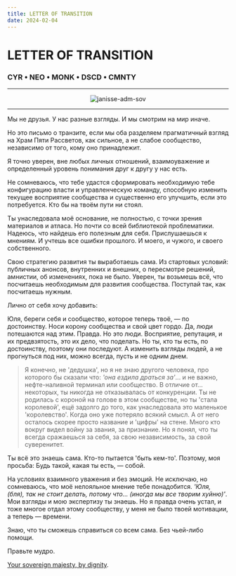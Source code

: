```yaml
---
title: LETTER OF TRANSITION
date: 2024-02-04
---
```


# LETTER OF TRANSITION

### CYR • NEO • MONK • DSCD • CMNTY

---

<div align="center">

![janisse-adm-sov](https://storage.yandexcloud.net/ora-avatars/janisse-adm-sov.png)

</div>

---

Мы не друзья. У нас разные взгляды. И мы смотрим на мир иначе. 

Но это письмо о транзите, если мы оба разделяем прагматичный взгляд на Храм Пяти Рассветов, как сильное, а не слабое сообщество, независимо от того, кому оно принадлежит.

Я точно уверен, вне любых личных отношений, взаимоуважение и определенный уровень понимания друг к другу у нас есть.

Не сомневаюсь, что тебе удастся сформировать необходимую тебе конфигурацию власти и управленческую команду, способную изменить текущее восприятие сообщества и существенно его улучшить, если это потребуется. Кто бы на твоём пути ни стоял.

Ты унаследовала моё основание, не полностью, с точки зрения материалов и атласа. Но почти со всей библиотекой проблематики. Надеюсь, что найдешь его полезным для себя. Прислушаешься к мнениям. И учтешь все ошибки прошлого. И моего, и чужого, и своего собственного.

Свою стратегию развития ты выработаешь сама. Из стартовых условий: публичных анонсов, внутренних и внешних, о пересмотре решений, амнистии, об изменениях, пока не было.
Уверен, ты возьмешь всё, что посчитаешь необходимым для развития сообщества. Поступай так, как посчитаешь нужным.

Лично от себя хочу добавить:

Юля, береги себя и сообщество, которое теперь твоё, — по достоинству. Носи корону сообщества и свой цвет гордо. Да, люди потешаются над этим. Правда. 
Но это люди. Восприятие, репутация, и их предвзятость, это их дело, что поделать. Но ты, кто ты есть, по достоинству, поэтому они последуют. А изменить взгляды людей, а не прогнуться под них, можно всегда, пусть и не одним днем.

> Я конечно, не 'дедушка', но я не знаю другого человека, про которого бы сказали что: *'она ездила драться за'*... и не важно, нефте-наливной терминал или сообщество. В отличие от... некоторых, ты никогда не отказывалась от конкуренции. Ты не родилась с короной на голове в этом сообществе, но ты 'стала королевой', ещё задолго до того, как унаследовала это маленькое 'королевство'. Когда оно уже потеряло всякий смысл. А от него осталось скорее просто название и 'цифры' на стене. Много кто вокруг видел войну за звания, за признание. Но я понял, что ты всегда сражаешься за себя, за свою независимость, за свой суверенитет.

Ты всё это знаешь сама. Кто-то пытается 'быть кем-то'. Поэтому, моя просьба: Будь такой, какая ты есть, — собой.

На условиях взаимного уважения и без эмоций. Не исключаю, но сомневаюсь, что моё нелояльное мнение тебе понадобится. *'Юля, (бля), так не стоит делать, потому что... (иногда мы все творим хуйню)'*. Мои взгляды и мою экспертизу ты знаешь. Но я правда очень устал, и тоже многое отдал этому сообществу, у меня не было твоей мотивации, а теперь — времени.

Знаю, что ты сможешь справиться со всем сама. Без чьей-либо помощи.

Правьте мудро. 

[Your sovereign majesty, by dignity](https://fxtwitter.com/schneissy/status/1693646371214041376?s=20).









